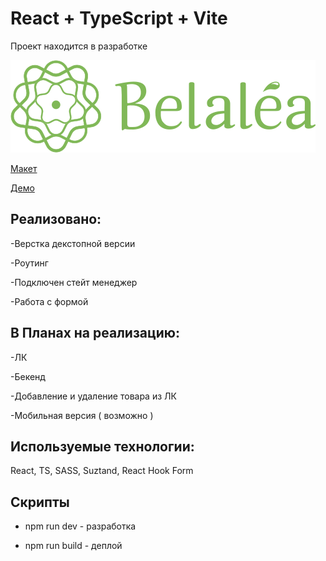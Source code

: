 # React + TypeScript + Vite

Проект находится в разработке

![Belaela](https://github.com/VadimLitau/Belaela/blob/main/src/img/BelaelaLogo.svg)

[Макет](https://www.figma.com/design/Cjr39YBsqDbCg6IcCIqlCF/Belalea?node-id=0-1&t=WpbZuiAiLUWYHbKn-0)

[Демо](https://belaela-iw4b-vadimlitaus-projects.vercel.app/)

## Реализовано:

-Верстка декстопной версии

-Роутинг

-Подключен стейт менеджер

-Работа с формой

## В Планах на реализацию:

-ЛК

-Бекенд

-Добавление и удаление товара из ЛК

-Мобильная версия ( возможно )

## Используемые технологии:

React, TS, SASS, Suztand, React Hook Form


## Скрипты

- npm run dev - разработка

- npm run build - деплой
